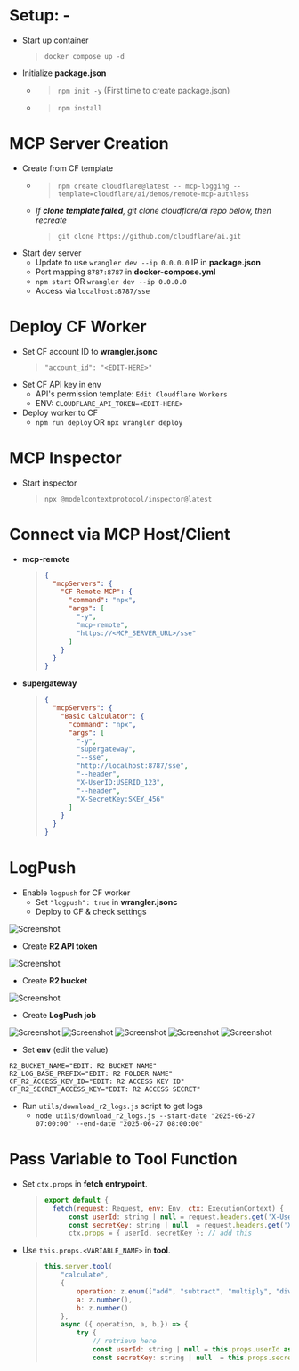 # Setup: -
- Start up container
    > `docker compose up -d`
- Initialize **package.json**
    - > `npm init -y` (First time to create package.json)
    - > `npm install`

# MCP Server Creation
- Create from CF template
    - > `npm create cloudflare@latest -- mcp-logging --template=cloudflare/ai/demos/remote-mcp-authless`
    - *If **clone template failed**, git clone cloudflare/ai repo below, then recreate*
        > `git clone https://github.com/cloudflare/ai.git`
- Start dev server
    - Update to use `wrangler dev --ip 0.0.0.0` IP in **package.json**
    - Port mapping `8787:8787` in **docker-compose.yml**
    - `npm start` OR `wrangler dev --ip 0.0.0.0`
    - Access via `localhost:8787/sse`

# Deploy CF Worker
- Set CF account ID to **wrangler.jsonc**
    > `"account_id": "<EDIT-HERE>"`
- Set CF API key in env
    - API's permission template: `Edit Cloudflare Workers`
    - ENV: `CLOUDFLARE_API_TOKEN=<EDIT-HERE>`
- Deploy worker to CF
    - `npm run deploy` OR `npx wrangler deploy`

# MCP Inspector
- Start inspector
    > `npx @modelcontextprotocol/inspector@latest`

# Connect via MCP Host/Client
- **mcp-remote**
    > ```json
    > {
    >   "mcpServers": {
    >     "CF Remote MCP": {
    >       "command": "npx",
    >       "args": [
    >         "-y",
    >         "mcp-remote",
    >         "https://<MCP_SERVER_URL>/sse"
    >       ]
    >     }
    >   }
    > }
    > ```

- **supergateway**
    > ```json
    > {
    >   "mcpServers": {
    >     "Basic Calculator": {
    >       "command": "npx",
    >       "args": [
    >         "-y",
    >         "supergateway",
    >         "--sse",
    >         "http://localhost:8787/sse",
    >         "--header",
    >         "X-UserID:USERID_123",
    >         "--header",
    >         "X-SecretKey:SKEY_456"
    >       ]
    >     }
    >   }
    > }
    > ```

# LogPush
- Enable `logpush` for CF worker
    - Set `"logpush": true` in **wrangler.jsonc**
    - Deploy to CF & check settings

![Screenshot](./assets/1.PNG)

- Create **R2 API token**

![Screenshot](./assets/2.PNG)

- Create **R2 bucket**

![Screenshot](./assets/3.PNG)

- Create **LogPush job**

![Screenshot](./assets/4.PNG)
![Screenshot](./assets/5.PNG)
![Screenshot](./assets/6.PNG)
![Screenshot](./assets/7.PNG)
![Screenshot](./assets/8.PNG)

- Set **env** (edit the value)
```shell
R2_BUCKET_NAME="EDIT: R2 BUCKET NAME"
R2_LOG_BASE_PREFIX="EDIT: R2 FOLDER NAME"
CF_R2_ACCESS_KEY_ID="EDIT: R2 ACCESS KEY ID"
CF_R2_SECRET_ACCESS_KEY="EDIT: R2 ACCESS SECRET"
```

- Run `utils/download_r2_logs.js` script to get logs
    - `node utils/download_r2_logs.js --start-date "2025-06-27 07:00:00" --end-date "2025-06-27 08:00:00"`

# Pass Variable to Tool Function
- Set `ctx.props` in **fetch entrypoint**.
    > ```javascript
    > export default {
    > 	fetch(request: Request, env: Env, ctx: ExecutionContext) {
    > 		const userId: string | null = request.headers.get('X-UserID');
    > 		const secretKey: string | null  = request.headers.get('X-SecretKey');
    > 		ctx.props = { userId, secretKey }; // add this
    > ```

- Use `this.props.<VARIABLE_NAME>` in **tool**.
    > ```javascript
    > this.server.tool(
    >     "calculate",
    >     {
    >         operation: z.enum(["add", "subtract", "multiply", "divide"]),
    >         a: z.number(),
    >         b: z.number()
    >     },
    >     async ({ operation, a, b,}) => {
    >         try {
    >             // retrieve here
    >             const userId: string | null = this.props.userId as string;
    >             const secretKey: string | null  = this.props.secretKey as string;
    > ```